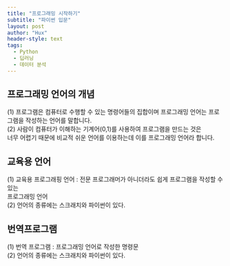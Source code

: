 ```yaml
---
title: "프로그래밍 시작하기"
subtitle: "파이썬 입문"
layout: post
author: "Hux"
header-style: text
tags:
  - Python
  - 딥러닝
  - 데이터 분석
---
```

<!-- 정리 텍스트 -->
<h2>프로그래밍 언어의 개념</h2> 

(1) 프로그램은 컴퓨터로 수행할 수 있는 명령어들의 집합이며 프로그래밍 언어는 프로그램을 작성하는 언어를 말합니다.<br>
(2) 사람이 컴퓨터가 이해하는 기계어(0,1)를 사용하여 프로그램을 만드는 것은 <br>너무 어렵기 때문에 비교적 쉬운 언어를 이용하는데 이를 프로그래밍 언어라 합니다.

<!-- 정리 텍스트 end -->

교육용 언어
-------------


(1) 교육용 프로그래핑 언어 : 전문 프로그래머가 아니더라도 쉽게 프로그램을 작성할 수 있는<br> 프로그래밍 언어<br>
(2) 언어의 종류에는 스크래치와 파이썬이 있다.


번역프로그램
----------

(1) 번역 프로그램 :  프로그래밍 언어로 작성한 명령문<br>
(2) 언어의 종류에는 스크래치와 파이썬이 있다.
